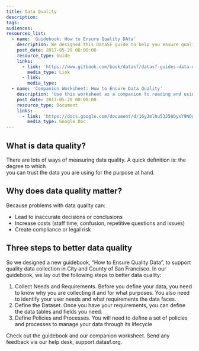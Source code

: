 ```yaml
---
title: Data Quality
description:
tags:
audiences:
resources_list:
  - name: 'Guidebook: How to Ensure Quality DAta'
    description: We designed this DataSF guide to help you ensure quality data for services and programs in the City and County of San Francisco. It covers the 3 key steps to better data quality.
    post_date: 2017-05-29 00:00:00
    resource_type: Guide
    links:
      - link: 'https://www.gitbook.com/book/datasf/datasf-guides-data-quality/details'
        media_type: Link
      - link:
        media_type:
  - name: 'Companion Worksheet: How to Ensure Data Quality'
    description: 'Use this worksheet as a companion to reading and using the DataSF Guide: How to Ensure Quality Data. It provides checklists and templates to help you follow along. Copy or download the document as a word document.'
    post_date: 2017-05-29 00:00:00
    resource_type: Document
    links:
      - link: 'https://docs.google.com/document/d/16yJmlhu53J58OyxY9NOuQPOrvT3r7pQuHJFv0vskRfc/edit?usp=sharing'
        media_type: Google Doc
---
```



## What is data quality?

There are lots of ways of measuring data quality. A quick definition is: the degree to which
<br>you can trust the data you are using for the purpose at hand.

## Why does data quality matter?

Because problems with data quality can:

* Lead to inaccurate decisions or conclusions
* Increase costs (staff time, confusion, repetitive questions and issues)
* Create compliance or legal risk

## Three steps to better data quality

So we designed a new guidebook, “How to Ensure Quality Data”, to support quality data collection in City and County of San Francisco. In our guidebook, we lay out the following steps to better data quality:

1. Collect Needs and Requirements. Before you define your data, you need to know why you are collecting it and for what purposes. You also need to identify your user needs and what requirements the data faces.
2. Define the Dataset. Once you have your requirements, you can define the data tables and fields you need.
3. Define Policies and Processes. You will need to define a set of policies and processes to manage your data through its lifecycle

Check out the guidebook and our companion worksheet. Send any feedback via our help desk, support.datasf.org.